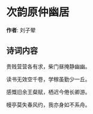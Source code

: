 # 次韵原仲幽居

**作者**: 刘子翚

## 诗词内容

贵贱营营各有求，柴门昼掩静幽幽。

读书无效空千卷，学稼虽勤少一丘。

感慨旧余王粲赋，栖迟今倦长卿游。

幔亭莫失春风约，我亦身如不系舟。


